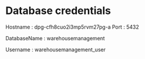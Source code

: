 # Database credentials

Hostname : dpg-cfh8cuo2i3mp5rvm27pg-a
Port : 5432

DatabaseName : warehousemanagement

Username : warehousemanagement_user 